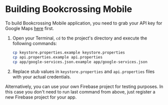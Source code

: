 # Building Bookcrossing Mobile

To build Bookcrossing Mobile application, you need to grab your API key for Google Maps
[here](http://bit.ly/2uZ5EWV) first.

1. Open your Terminal, `cd` to the project's directory and execute the following commands:

   ```bash
   cp keystore.properties.example keystore.properties
   cp api.properties.example api.properties
   cp app/google-services.json.example app/google-services.json
   ```

1. Replace stub values in `keystore.properties` and `api.properties` files with your actual credentials.

Alternatively, you can use your own Firebase project for testing purposes. In this case you don't
need to run last command from above, just register a new Firebase project for your app.
